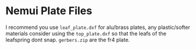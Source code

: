 # Nemui Plate Files

I recommend you use `leaf_plate.dxf` for alu/brass plates, any plastic/softer materials consider using the `top_plate.dxf` so that the leafs of the leafspring dont snap. `gerbers.zip` are the fr4 plate.
